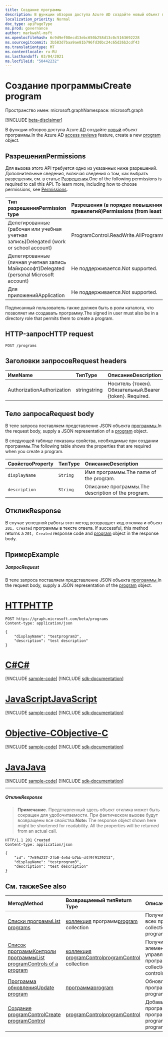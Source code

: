 ```yaml
---
title: Создание программы
description: В функции обзоров доступа Azure AD создайте новый объект программы.
localization_priority: Normal
doc_type: apiPageType
ms.prod: governance
author: markwahl-msft
ms.openlocfilehash: 6c9d9ef08ecd13ebc650b258d13c0c5163692228
ms.sourcegitcommit: 3b583d7baa9ae81b796fd30bc24c65d26b2cdf43
ms.translationtype: MT
ms.contentlocale: ru-RU
ms.lasthandoff: 03/04/2021
ms.locfileid: "50442232"
---
```

# <a name="create-program"></a><span data-ttu-id="cbdb5-103">Создание программы</span><span class="sxs-lookup"><span data-stu-id="cbdb5-103">Create program</span></span>

<span data-ttu-id="cbdb5-104">Пространство имен: microsoft.graph</span><span class="sxs-lookup"><span data-stu-id="cbdb5-104">Namespace: microsoft.graph</span></span>

[!INCLUDE [beta-disclaimer](../../includes/beta-disclaimer.md)]

<span data-ttu-id="cbdb5-105">В функции обзоров доступа Azure [AD](../resources/accessreviews-root.md) создайте [новый](../resources/program.md) объект программы.</span><span class="sxs-lookup"><span data-stu-id="cbdb5-105">In the Azure AD [access reviews](../resources/accessreviews-root.md) feature, create a new [program](../resources/program.md) object.</span></span>
## <a name="permissions"></a><span data-ttu-id="cbdb5-106">Разрешения</span><span class="sxs-lookup"><span data-stu-id="cbdb5-106">Permissions</span></span>
<span data-ttu-id="cbdb5-p101">Для вызова этого API требуется одно из указанных ниже разрешений. Дополнительные сведения, включая сведения о том, как выбрать разрешения, см. в статье [Разрешения](/graph/permissions-reference).</span><span class="sxs-lookup"><span data-stu-id="cbdb5-p101">One of the following permissions is required to call this API. To learn more, including how to choose permissions, see [Permissions](/graph/permissions-reference).</span></span>

|<span data-ttu-id="cbdb5-109">Тип разрешения</span><span class="sxs-lookup"><span data-stu-id="cbdb5-109">Permission type</span></span>                        | <span data-ttu-id="cbdb5-110">Разрешения (в порядке повышения привилегий)</span><span class="sxs-lookup"><span data-stu-id="cbdb5-110">Permissions (from least to most privileged)</span></span>              |
|:--------------------------------------|:---------------------------------------------------------|
|<span data-ttu-id="cbdb5-111">Делегированные (рабочая или учебная учетная запись)</span><span class="sxs-lookup"><span data-stu-id="cbdb5-111">Delegated (work or school account)</span></span>     | <span data-ttu-id="cbdb5-112">ProgramControl.ReadWrite.All</span><span class="sxs-lookup"><span data-stu-id="cbdb5-112">ProgramControl.ReadWrite.All</span></span>   |
|<span data-ttu-id="cbdb5-113">Делегированные (личная учетная запись Майкрософт)</span><span class="sxs-lookup"><span data-stu-id="cbdb5-113">Delegated (personal Microsoft account)</span></span> | <span data-ttu-id="cbdb5-114">Не поддерживается.</span><span class="sxs-lookup"><span data-stu-id="cbdb5-114">Not supported.</span></span> |
|<span data-ttu-id="cbdb5-115">Для приложений</span><span class="sxs-lookup"><span data-stu-id="cbdb5-115">Application</span></span>                            | <span data-ttu-id="cbdb5-116">Не поддерживается.</span><span class="sxs-lookup"><span data-stu-id="cbdb5-116">Not supported.</span></span> |

<span data-ttu-id="cbdb5-117">Подписанный пользователь также должен быть в роли каталога, что позволяет им создавать программу.</span><span class="sxs-lookup"><span data-stu-id="cbdb5-117">The signed in user must also be in a directory role that permits them to create a program.</span></span>

## <a name="http-request"></a><span data-ttu-id="cbdb5-118">HTTP-запрос</span><span class="sxs-lookup"><span data-stu-id="cbdb5-118">HTTP request</span></span>
<!-- { "blockType": "ignored" } -->
```http
POST /programs
```
## <a name="request-headers"></a><span data-ttu-id="cbdb5-119">Заголовки запросов</span><span class="sxs-lookup"><span data-stu-id="cbdb5-119">Request headers</span></span>
| <span data-ttu-id="cbdb5-120">Имя</span><span class="sxs-lookup"><span data-stu-id="cbdb5-120">Name</span></span>         | <span data-ttu-id="cbdb5-121">Тип</span><span class="sxs-lookup"><span data-stu-id="cbdb5-121">Type</span></span>        | <span data-ttu-id="cbdb5-122">Описание</span><span class="sxs-lookup"><span data-stu-id="cbdb5-122">Description</span></span> |
|:-------------|:------------|:------------|
| <span data-ttu-id="cbdb5-123">Authorization</span><span class="sxs-lookup"><span data-stu-id="cbdb5-123">Authorization</span></span> | <span data-ttu-id="cbdb5-124">string</span><span class="sxs-lookup"><span data-stu-id="cbdb5-124">string</span></span> | <span data-ttu-id="cbdb5-p102">Носитель \{токен\}. Обязательный.</span><span class="sxs-lookup"><span data-stu-id="cbdb5-p102">Bearer \{token\}. Required.</span></span> |

## <a name="request-body"></a><span data-ttu-id="cbdb5-127">Тело запроса</span><span class="sxs-lookup"><span data-stu-id="cbdb5-127">Request body</span></span>
<span data-ttu-id="cbdb5-128">В теле запроса поставляем представление JSON объекта [программы.](../resources/program.md)</span><span class="sxs-lookup"><span data-stu-id="cbdb5-128">In the request body, supply a JSON representation of a [program](../resources/program.md) object.</span></span>

<span data-ttu-id="cbdb5-129">В следующей таблице показаны свойства, необходимые при создании программы.</span><span class="sxs-lookup"><span data-stu-id="cbdb5-129">The following table shows the properties that are required when you create a program.</span></span>

| <span data-ttu-id="cbdb5-130">Свойство</span><span class="sxs-lookup"><span data-stu-id="cbdb5-130">Property</span></span>     | <span data-ttu-id="cbdb5-131">Тип</span><span class="sxs-lookup"><span data-stu-id="cbdb5-131">Type</span></span>        | <span data-ttu-id="cbdb5-132">Описание</span><span class="sxs-lookup"><span data-stu-id="cbdb5-132">Description</span></span> |
|:-------------|:------------|:------------|
| `displayName`               |`String`                              |  <span data-ttu-id="cbdb5-133">Имя программы.</span><span class="sxs-lookup"><span data-stu-id="cbdb5-133">The name of the program.</span></span>                   |
| `description`               |`String`                              |  <span data-ttu-id="cbdb5-134">Описание программы.</span><span class="sxs-lookup"><span data-stu-id="cbdb5-134">The description of the program.</span></span>           |


## <a name="response"></a><span data-ttu-id="cbdb5-135">Отклик</span><span class="sxs-lookup"><span data-stu-id="cbdb5-135">Response</span></span>
<span data-ttu-id="cbdb5-136">В случае успешной работы этот метод возвращает код отклика и объект `201, Created` программы в тексте ответа. [](../resources/program.md)</span><span class="sxs-lookup"><span data-stu-id="cbdb5-136">If successful, this method returns a `201, Created` response code and [program](../resources/program.md) object in the response body.</span></span>

## <a name="example"></a><span data-ttu-id="cbdb5-137">Пример</span><span class="sxs-lookup"><span data-stu-id="cbdb5-137">Example</span></span>
##### <a name="request"></a><span data-ttu-id="cbdb5-138">Запрос</span><span class="sxs-lookup"><span data-stu-id="cbdb5-138">Request</span></span>
<span data-ttu-id="cbdb5-139">В теле запроса поставляем представление JSON объекта [программы.](../resources/program.md)</span><span class="sxs-lookup"><span data-stu-id="cbdb5-139">In the request body, supply a JSON representation of the [program](../resources/program.md) object.</span></span>


# <a name="http"></a>[<span data-ttu-id="cbdb5-140">HTTP</span><span class="sxs-lookup"><span data-stu-id="cbdb5-140">HTTP</span></span>](#tab/http)
<!-- {
  "blockType": "request",
  "name": "create_program_from_programs"
}-->
```http
POST https://graph.microsoft.com/beta/programs
Content-type: application/json

{
    "displayName": "testprogram3",
    "description": "test description"
}
```
# <a name="c"></a>[<span data-ttu-id="cbdb5-141">C#</span><span class="sxs-lookup"><span data-stu-id="cbdb5-141">C#</span></span>](#tab/csharp)
[!INCLUDE [sample-code](../includes/snippets/csharp/create-program-from-programs-csharp-snippets.md)]
[!INCLUDE [sdk-documentation](../includes/snippets/snippets-sdk-documentation-link.md)]

# <a name="javascript"></a>[<span data-ttu-id="cbdb5-142">JavaScript</span><span class="sxs-lookup"><span data-stu-id="cbdb5-142">JavaScript</span></span>](#tab/javascript)
[!INCLUDE [sample-code](../includes/snippets/javascript/create-program-from-programs-javascript-snippets.md)]
[!INCLUDE [sdk-documentation](../includes/snippets/snippets-sdk-documentation-link.md)]

# <a name="objective-c"></a>[<span data-ttu-id="cbdb5-143">Objective-C</span><span class="sxs-lookup"><span data-stu-id="cbdb5-143">Objective-C</span></span>](#tab/objc)
[!INCLUDE [sample-code](../includes/snippets/objc/create-program-from-programs-objc-snippets.md)]
[!INCLUDE [sdk-documentation](../includes/snippets/snippets-sdk-documentation-link.md)]

# <a name="java"></a>[<span data-ttu-id="cbdb5-144">Java</span><span class="sxs-lookup"><span data-stu-id="cbdb5-144">Java</span></span>](#tab/java)
[!INCLUDE [sample-code](../includes/snippets/java/create-program-from-programs-java-snippets.md)]
[!INCLUDE [sdk-documentation](../includes/snippets/snippets-sdk-documentation-link.md)]

---


##### <a name="response"></a><span data-ttu-id="cbdb5-145">Отклик</span><span class="sxs-lookup"><span data-stu-id="cbdb5-145">Response</span></span>
><span data-ttu-id="cbdb5-p103">**Примечание.** Представленный здесь объект отклика может быть сокращен для удобочитаемости. При фактическом вызове будут возвращены все свойства.</span><span class="sxs-lookup"><span data-stu-id="cbdb5-p103">**Note:** The response object shown here might be shortened for readability. All the properties will be returned from an actual call.</span></span>
<!-- {
  "blockType": "response",
  "truncated": true,
  "@odata.type": "microsoft.graph.program"
} -->
```http
HTTP/1.1 201 Created
Content-type: application/json

{
    "id": "7e59d237-2fb0-4e5d-b7bb-d4f9f9129213",
    "displayName": "testprogram3",
    "description": "test description"
}
```

## <a name="see-also"></a><span data-ttu-id="cbdb5-148">См. также</span><span class="sxs-lookup"><span data-stu-id="cbdb5-148">See also</span></span>

| <span data-ttu-id="cbdb5-149">Метод</span><span class="sxs-lookup"><span data-stu-id="cbdb5-149">Method</span></span>           | <span data-ttu-id="cbdb5-150">Возвращаемый тип</span><span class="sxs-lookup"><span data-stu-id="cbdb5-150">Return Type</span></span>    |<span data-ttu-id="cbdb5-151">Описание</span><span class="sxs-lookup"><span data-stu-id="cbdb5-151">Description</span></span>|
|:---------------|:--------|:----------|
|[<span data-ttu-id="cbdb5-152">Списки программ</span><span class="sxs-lookup"><span data-stu-id="cbdb5-152">List programs</span></span>](program-list.md) | <span data-ttu-id="cbdb5-153">[коллекция](../resources/program.md) программ</span><span class="sxs-lookup"><span data-stu-id="cbdb5-153">[program](../resources/program.md) collection</span></span>|  <span data-ttu-id="cbdb5-154">Получите коллекцию всех программ.</span><span class="sxs-lookup"><span data-stu-id="cbdb5-154">Get a collection of all the programs.</span></span>|
|[<span data-ttu-id="cbdb5-155">Список программКонтроли программы</span><span class="sxs-lookup"><span data-stu-id="cbdb5-155">List programControls of a program</span></span>](program-listcontrols.md) |     <span data-ttu-id="cbdb5-156">[коллекция programControl](../resources/programcontrol.md)</span><span class="sxs-lookup"><span data-stu-id="cbdb5-156">[programControl](../resources/programcontrol.md) collection</span></span>|    <span data-ttu-id="cbdb5-157">Получите коллекцию элементов управления программы.</span><span class="sxs-lookup"><span data-stu-id="cbdb5-157">Get a collection of the controls of a program.</span></span>|
|[<span data-ttu-id="cbdb5-158">Программа обновления</span><span class="sxs-lookup"><span data-stu-id="cbdb5-158">Update program</span></span>](program-update.md) |  [<span data-ttu-id="cbdb5-159">программа</span><span class="sxs-lookup"><span data-stu-id="cbdb5-159">program</span></span>](../resources/program.md)| <span data-ttu-id="cbdb5-160">Обновление программы.</span><span class="sxs-lookup"><span data-stu-id="cbdb5-160">Update a program.</span></span>|
|[<span data-ttu-id="cbdb5-161">Создание programControl</span><span class="sxs-lookup"><span data-stu-id="cbdb5-161">Create programControl</span></span>](programcontrol-create.md) |        [<span data-ttu-id="cbdb5-162">programControl</span><span class="sxs-lookup"><span data-stu-id="cbdb5-162">programControl</span></span>](../resources/programcontrol.md)    |   <span data-ttu-id="cbdb5-163">Добавьте программуControl в программу.</span><span class="sxs-lookup"><span data-stu-id="cbdb5-163">Add a programControl to a program.</span></span>|

<!--
{
  "type": "#page.annotation",
  "description": "Create program",
  "keywords": "",
  "section": "documentation",
  "tocPath": "",
  "suppressions": [
  ]
}
-->


